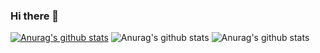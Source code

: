 ### Hi there 👋

<!--
**CaioEichembergueDeveloper/CaioEichembergueDeveloper** is a ✨ _special_ ✨ repository because its `README.md` (this file) appears on your GitHub profile.

Here are some ideas to get you started:

- 🔭 I’m currently working on ...
- 🌱 I’m currently learning ...
- 👯 I’m looking to collaborate on ...
- 🤔 I’m looking for help with ...
- 💬 Ask me about ...
- 📫 How to reach me: ...
- 😄 Pronouns: ...
- ⚡ Fun fact: ...
-->

[![Anurag's github stats](https://github-readme-stats.vercel.app/api?username=CaioEichembergueDeveloper)](https://github.com/CaioEichembergueDeveloper/github-readme-stats)
![Anurag's github stats](https://github-readme-stats.vercel.app/api?username=CaioEichembergueDeveloper&count_private=true)
![Anurag's github stats](https://github-readme-stats.vercel.app/api?username=CaioEichembergueDeveloper&show_icons=true)
